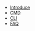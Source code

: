 * [Introduce](/os/windows/)
* [CMD](/os/windows/windows-cmd.md "windows 命令提示符")
* [CLI](/os/windows/windows-cli.md "windows 命令行工具")
* [FAQ](/os/windows/windows-faq.md "windows FAQ")
